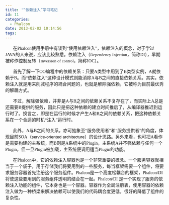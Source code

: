```yaml
---
title: '“依赖注入”学习笔记      '
id: 11
categories:
  - Phalcon
date: 2013-02-02 10:14:56
tags:
---
```


<span lang="EN-US"><span style="mso-tab-count: 1;"><span style="font-family: Times New Roman;">&nbsp;&nbsp;&nbsp;&nbsp;&nbsp; &nbsp;</span></span></span><span style="font-family: 宋体; mso-ascii-font-family: 'Times New Roman'; mso-hansi-font-family: 'Times New Roman';">在</span><span lang="EN-US"><span style="font-family: Times New Roman;">Phalcon</span></span><span style="font-family: 宋体; mso-ascii-font-family: 'Times New Roman'; mso-hansi-font-family: 'Times New Roman';">使用手册中有谈到&ldquo;使用依赖注入&rdquo;，依赖注入的概念，对于学过</span><span lang="EN-US"><span style="font-family: Times New Roman;">JAVA</span></span><span style="font-family: 宋体; mso-ascii-font-family: 'Times New Roman'; mso-hansi-font-family: 'Times New Roman';">的人来说，应该比较熟悉。依赖注入（</span><span style="font-size: 10pt;" lang="EN-US"><span style="font-family: Times New Roman;">Dependency Injection</span></span><span style="font-family: 宋体; mso-ascii-font-family: 'Times New Roman'; mso-hansi-font-family: 'Times New Roman';">，简称</span><span lang="EN-US"><span style="font-family: Times New Roman;">DI</span></span><span style="font-family: 宋体; mso-ascii-font-family: 'Times New Roman'; mso-hansi-font-family: 'Times New Roman';">），早期被称作控制反转（</span><span style="font-size: 10pt;" lang="EN-US"><span style="font-family: Times New Roman;">Inversion of control</span></span><span style="font-family: 宋体; mso-ascii-font-family: 'Times New Roman'; mso-hansi-font-family: 'Times New Roman';">，简称</span><span lang="EN-US"><span style="font-family: Times New Roman;">IOC</span></span><span style="font-family: 宋体; mso-ascii-font-family: 'Times New Roman'; mso-hansi-font-family: 'Times New Roman';">）。</span>

<span lang="EN-US"><span style="mso-tab-count: 1;"><span style="font-family: Times New Roman;">&nbsp;&nbsp;&nbsp;&nbsp;&nbsp;&nbsp; </span></span></span><span style="font-family: 宋体; mso-ascii-font-family: 'Times New Roman'; mso-hansi-font-family: 'Times New Roman';">首先了解一下</span><span lang="EN-US"><span style="font-family: Times New Roman;">OO</span></span><span style="font-family: 宋体; mso-ascii-font-family: 'Times New Roman'; mso-hansi-font-family: 'Times New Roman';">编程中的依赖关系：只要</span><span lang="EN-US"><span style="font-family: Times New Roman;">A</span></span><span style="font-family: 宋体; mso-ascii-font-family: 'Times New Roman'; mso-hansi-font-family: 'Times New Roman';">类型中用到了</span><span lang="EN-US"><span style="font-family: Times New Roman;">B</span></span><span style="font-family: 宋体; mso-ascii-font-family: 'Times New Roman'; mso-hansi-font-family: 'Times New Roman';">类型实例，</span><span lang="EN-US"><span style="font-family: Times New Roman;">A</span></span><span style="font-family: 宋体; mso-ascii-font-family: 'Times New Roman'; mso-hansi-font-family: 'Times New Roman';">就依赖于</span><span lang="EN-US"><span style="font-family: Times New Roman;">B</span></span><span style="font-family: 宋体; mso-ascii-font-family: 'Times New Roman'; mso-hansi-font-family: 'Times New Roman';">。而&ldquo;依赖注入&rdquo;这种设计模式则能消除</span><span lang="EN-US"><span style="font-family: Times New Roman;">A</span></span><span style="font-family: 宋体; mso-ascii-font-family: 'Times New Roman'; mso-hansi-font-family: 'Times New Roman';">与</span><span lang="EN-US"><span style="font-family: Times New Roman;">B</span></span><span style="font-family: 宋体; mso-ascii-font-family: 'Times New Roman'; mso-hansi-font-family: 'Times New Roman';">之间的直接依赖关系。其实，依赖注入就是用来削减程序的耦合问题的，也就是解除强依赖，它被称为目前最优秀的解耦方式。</span>

<span lang="EN-US"><span style="mso-tab-count: 1;"><span style="font-family: Times New Roman;">&nbsp;&nbsp;&nbsp;&nbsp;&nbsp;&nbsp; </span></span></span><span style="font-family: 宋体; mso-ascii-font-family: 'Times New Roman'; mso-hansi-font-family: 'Times New Roman';">不过，解除强依赖，并非是</span><span lang="EN-US"><span style="font-family: Times New Roman;">A</span></span><span style="font-family: 宋体; mso-ascii-font-family: 'Times New Roman'; mso-hansi-font-family: 'Times New Roman';">与</span><span lang="EN-US"><span style="font-family: Times New Roman;">B</span></span><span style="font-family: 宋体; mso-ascii-font-family: 'Times New Roman'; mso-hansi-font-family: 'Times New Roman';">之间的依赖关系不复存在了，而实际上</span><span lang="EN-US"><span style="font-family: Times New Roman;">A</span></span><span style="font-family: 宋体; mso-ascii-font-family: 'Times New Roman'; mso-hansi-font-family: 'Times New Roman';">总是还需要</span><span lang="EN-US"><span style="font-family: Times New Roman;">B</span></span><span style="font-family: 宋体; mso-ascii-font-family: 'Times New Roman'; mso-hansi-font-family: 'Times New Roman';">提供的服务，因此只是把这种依赖的建立时间推后了，从编译器推迟到运行时了。换言之，即是在运行的时候才产生</span><span lang="EN-US"><span style="font-family: Times New Roman;">A</span></span><span style="font-family: 宋体; mso-ascii-font-family: 'Times New Roman'; mso-hansi-font-family: 'Times New Roman';">和</span><span lang="EN-US"><span style="font-family: Times New Roman;">B</span></span><span style="font-family: 宋体; mso-ascii-font-family: 'Times New Roman'; mso-hansi-font-family: 'Times New Roman';">之间的依赖关系，把这种依赖关系在一个合适的时机&ldquo;注入&rdquo;运行时。</span>

<span lang="EN-US"><span style="mso-tab-count: 1;"><span style="font-family: Times New Roman;">&nbsp;&nbsp;&nbsp;&nbsp;&nbsp;&nbsp; </span></span></span><span style="font-family: 宋体; mso-ascii-font-family: 'Times New Roman'; mso-hansi-font-family: 'Times New Roman';">此外，</span><span lang="EN-US"><span style="font-family: Times New Roman;">A</span></span><span style="font-family: 宋体; mso-ascii-font-family: 'Times New Roman'; mso-hansi-font-family: 'Times New Roman';">与</span><span lang="EN-US"><span style="font-family: Times New Roman;">B</span></span><span style="font-family: 宋体; mso-ascii-font-family: 'Times New Roman'; mso-hansi-font-family: 'Times New Roman';">之间的关系，亦可抽象至&ldquo;服务使用者&rdquo;和&ldquo;服务提供者&rdquo;的角度，体现目前</span><span lang="EN-US"><span style="font-family: Times New Roman;">SOA</span></span><span style="font-family: 宋体; mso-ascii-font-family: 'Times New Roman'; mso-hansi-font-family: 'Times New Roman';">（</span><span style="font-family: Arial; color: black; font-size: 10pt;" lang="EN-US">service-oriented architecture</span><span style="font-family: 宋体; mso-ascii-font-family: 'Times New Roman'; mso-hansi-font-family: 'Times New Roman';">）的设计思路。另外来看，也可把</span><span lang="EN-US"><span style="font-family: Times New Roman;">A</span></span><span style="font-family: 宋体; mso-ascii-font-family: 'Times New Roman'; mso-hansi-font-family: 'Times New Roman';">看作是需要构建的主系统，而</span><span lang="EN-US"><span style="font-family: Times New Roman;">B</span></span><span style="font-family: 宋体; mso-ascii-font-family: 'Times New Roman'; mso-hansi-font-family: 'Times New Roman';">则是</span><span lang="EN-US"><span style="font-family: Times New Roman;">A</span></span><span style="font-family: 宋体; mso-ascii-font-family: 'Times New Roman'; mso-hansi-font-family: 'Times New Roman';">系统中的</span><span lang="EN-US"><span style="font-family: Times New Roman;">Plugin</span></span><span style="font-family: 宋体; mso-ascii-font-family: 'Times New Roman'; mso-hansi-font-family: 'Times New Roman';">，主系统</span><span lang="EN-US"><span style="font-family: Times New Roman;">A</span></span><span style="font-family: 宋体; mso-ascii-font-family: 'Times New Roman'; mso-hansi-font-family: 'Times New Roman';">并不强依赖与任何一个</span><span lang="EN-US"><span style="font-family: Times New Roman;">Plugin</span></span><span style="font-family: 宋体; mso-ascii-font-family: 'Times New Roman'; mso-hansi-font-family: 'Times New Roman';">，但一旦</span><span lang="EN-US"><span style="font-family: Times New Roman;">Plugin</span></span><span style="font-family: 宋体; mso-ascii-font-family: 'Times New Roman'; mso-hansi-font-family: 'Times New Roman';">被加载，主系统便调用适当</span><span lang="EN-US"><span style="font-family: Times New Roman;">Plugin</span></span><span style="font-family: 宋体; mso-ascii-font-family: 'Times New Roman'; mso-hansi-font-family: 'Times New Roman';">的功能。</span>

<span lang="EN-US"><span style="mso-tab-count: 1;"><span style="font-family: Times New Roman;">&nbsp;&nbsp;&nbsp;&nbsp;&nbsp;&nbsp; </span></span></span><span style="font-family: 宋体; mso-bidi-font-size: 10.5pt;">在<span lang="EN-US">Phalcon</span>中，它的依赖注入容器也是一个非常重要的概念。一个服务容器就相当于一个袋子，用于存储我们将要用到的一些服务，每当框架需要一个组件，将要求服务容器首先注册这个服务组件。<span lang="EN-US">Phalcon</span>是一个高度松耦合的框架，<span lang="EN-US">Phalcon\DI </span>将使这些要用到的服务组件透明的结合在一起。<span lang="EN-US">Phalcon\DI </span>是一个实现了服务的依赖注入功能的组件，它本身也是一个容器。容器作为全局注册表，使用容器的依赖注入做为一种桥梁来解决依赖可以使我们的代码耦合度更低，很好的降低了组件的复杂性。</span>